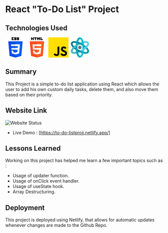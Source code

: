 # React "To-Do List" Project


## Technologies Used
<img src="./public/css-3.png"/>  <img src="./public/html-5.png"/>  <img src="./public/js.png"/>  <img src="./public/structure.png"/>


## Summary
This Project is a simple to-do list application using React which allows the user to add his own custom daily tasks, delete them, and also move them based on their priority.

## Website Link

![Website Status](https://img.shields.io/website?url=https://to-do-listprojj.netlify.app)
* Live Demo : [https://to-do-listprojj.netlify.app/]

## Lessons Learned
Working on this project has helped me learn a few important topics such as : 
<ul>
    <li>Usage of updater function.</li>
    <li>Usage of onClick event handler.</li>
    <li>Usage of useState hook.</li>
    <li>Array Destructuring.</li>
</ul>     



## Deployment

 This project is deployed using Netlify, that allows for automatic updates whenever changes are made to the Github Repo.

